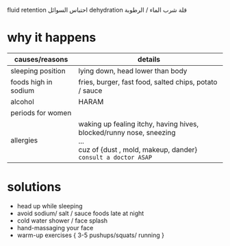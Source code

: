 
fluid retention احتباس السوائل
dehydration قلة شرب الماء / الرطوبة
# why it happens

| causes/reasons       | details                                                                                                                                       |
| -------------------- | --------------------------------------------------------------------------------------------------------------------------------------------- |
| sleeping position    | lying down, head lower than body<br>                                                                                                          |
| foods high in sodium | fries, burger, fast food, salted chips, potato / sauce                                                                                        |
| alcohol              | HARAM                                                                                                                                         |
| periods for women    |                                                                                                                                               |
| allergies            | waking up fealing itchy, having hives, blocked/runny nose, sneezing<br>...<br>cuz of {dust , mold, makeup, dander}<br>`consult a doctor ASAP` |
# solutions

- head up while sleeping               
- avoid sodium/ salt / sauce foods late at night
- cold water shower / face splash
- hand-massaging your face
- warm-up exercises { 3-5 pushups/squats/ running }
